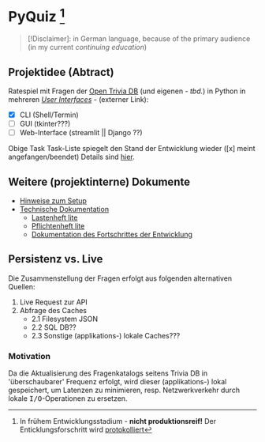 # PyQuiz <DEV> [^1]

>[!Disclaimer]: in German language, because of the primary audience (in my current <em>continuing education</em>)

## Projektidee (Abtract)
Ratespiel  mit Fragen der [Open Trivia DB](https://opentdb.com/) (und eigenen - <i>tbd.</i>) in Python in mehreren <i>[User Interfaces](https://en.wikipedia.org/wiki/User_interface)</i> - (externer Link):

- [x] CLI (Shell/Termin)
- [ ] GUI (tkinter???)
- [ ] Web-Interface (streamlit || Django ??)

Obige Task Task-Liste spiegelt den Stand der Entwicklung wieder ([x] meint angefangen/beendet) Details sind [hier](doq/change_history.md).

## Weitere (projektinterne) Dokumente

- [Hinweise zum Setup](doq/setup.md) 
- [Technische Dokumentation](doq/dad.md) 
    - [Lastenheft lite](doq/reqspec.md)
    - [Pflichtenheft lite](doq/sysspec.md)
    - [Dokumentation des Fortschrittes der Entwicklung](doq/change_history.md)




## Persistenz vs. Live

Die Zusammenstellung der Fragen erfolgt aus folgenden alternativen Quellen:

1. Live Request zur API
2. Abfrage des Caches
    - 2.1 Filesystem JSON
    - 2.2 SQL DB??
    - 2.3 Sonstige (applikations-) lokale Caches???

### Motivation

Da die Aktualisierung des Fragenkatalogs seitens Trivia DB in 'überschaubarer' Frequenz erfolgt, wird dieser (applikations-) lokal gespeichert, um Latenzen
zu minimieren, resp. Netzwerkverkehr durch lokale <kbd>I/O</kbd>-Operationen zu ersetzen.

[^1]: In frühem Entwicklungsstadium - **nicht produktionsreif!**
Der Enticklungsforschritt wird [protokolliert](doq/change_history.md)